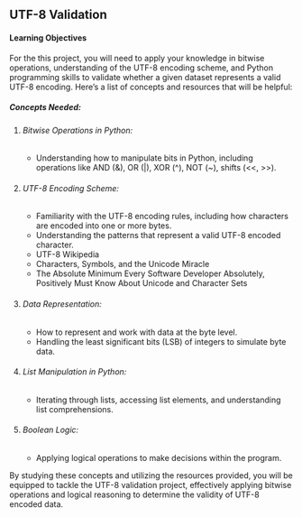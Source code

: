 ## UTF-8 Validation

<h4>Learning Objectives</h4>
<p>For the this project, you will need to apply your knowledge in bitwise operations, understanding of the UTF-8 encoding scheme, and Python programming skills to validate whether a given dataset represents a valid UTF-8 encoding. Here’s a list of concepts and resources that will be helpful:</p>

<h5>Concepts Needed:</h5>
<ol>
<li>
<h6>Bitwise Operations in Python:</h6>
<ul>
<li>
Understanding how to manipulate bits in Python, including operations like AND (&), OR (|), XOR (^), NOT (~), shifts (<<, >>).
</li></ul></li>
<li>
<h6>UTF-8 Encoding Scheme:</h6>
<ul>
<li>
Familiarity with the UTF-8 encoding rules, including how characters are encoded into one or more bytes.</li><li>
Understanding the patterns that represent a valid UTF-8 encoded character.</li><li>
UTF-8 Wikipedia</li><li>
Characters, Symbols, and the Unicode Miracle</li><li>
The Absolute Minimum Every Software Developer Absolutely, Positively Must Know About Unicode and Character Sets</li></ul></li>
<li>
<h6>Data Representation:</h6>
<ul>
<li>
How to represent and work with data at the byte level.</li><li>
Handling the least significant bits (LSB) of integers to simulate byte data.</li></ul></li>
<li>
<h6>List Manipulation in Python:</h6>
<ul>
<li>
Iterating through lists, accessing list elements, and understanding list comprehensions.
</li></ul></li>
<li>
<h6>Boolean Logic:</h6>
<ul>
<li>
Applying logical operations to make decisions within the program.</li></ul></li>
</ol>
<p>By studying these concepts and utilizing the resources provided, you will be equipped to tackle the UTF-8 validation project, effectively applying bitwise operations and logical reasoning to determine the validity of UTF-8 encoded data.</p>